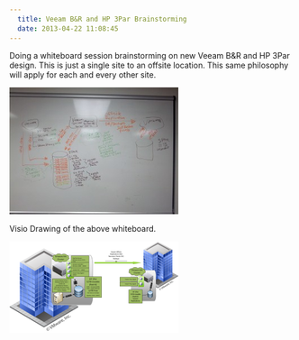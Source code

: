 ```yaml
---
  title: Veeam B&R and HP 3Par Brainstorming
  date: 2013-04-22 11:08:45
---
```


Doing a whiteboard session brainstorming on new Veeam B&R and HP 3Par
design. This is just a single site to an offsite location. This same
philosophy will apply for each and every other site.

![IMG_20130422_110110](../../assets/IMG_20130422_110110-300x225.jpg)

Visio Drawing of the above whiteboard.

![Veeam+3Par](../../assets/Veeam+3Par-300x162.png)
